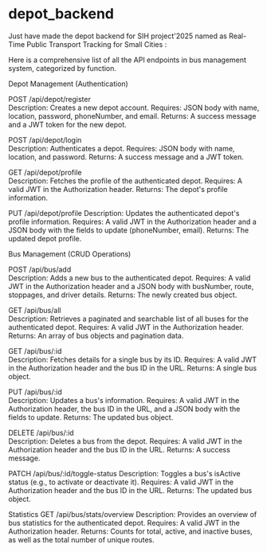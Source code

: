 # depot_backend
Just have made the depot backend for SIH project'2025 named as 
Real-Time Public Transport Tracking for Small Cities :


Here is a comprehensive list of all the API endpoints in bus management system, categorized by function.


Depot Management (Authentication)

POST /api/depot/register  
Description: Creates a new depot account.
Requires: JSON body with name, location, password, phoneNumber, and email.
Returns: A success message and a JWT token for the new depot.

POST /api/depot/login  
Description: Authenticates a depot.
Requires: JSON body with name, location, and password.
Returns: A success message and a JWT token.

GET /api/depot/profile  
Description: Fetches the profile of the authenticated depot.
Requires: A valid JWT in the Authorization header.
Returns: The depot's profile information.

PUT /api/depot/profile 
Description: Updates the authenticated depot's profile information.
Requires: A valid JWT in the Authorization header and a JSON body with the fields to update (phoneNumber, email).
Returns: The updated depot profile.


Bus Management (CRUD Operations)

POST /api/bus/add  
Description: Adds a new bus to the authenticated depot.
Requires: A valid JWT in the Authorization header and a JSON body with busNumber, route, stoppages, and driver details.
Returns: The newly created bus object.

GET /api/bus/all  
Description: Retrieves a paginated and searchable list of all buses for the authenticated depot.
Requires: A valid JWT in the Authorization header.
Returns: An array of bus objects and pagination data.

GET /api/bus/:id  
Description: Fetches details for a single bus by its ID.
Requires: A valid JWT in the Authorization header and the bus ID in the URL.
Returns: A single bus object.

PUT /api/bus/:id  
Description: Updates a bus's information.
Requires: A valid JWT in the Authorization header, the bus ID in the URL, and a JSON body with the fields to update.
Returns: The updated bus object.

DELETE /api/bus/:id  
Description: Deletes a bus from the depot.
Requires: A valid JWT in the Authorization header and the bus ID in the URL.
Returns: A success message.

PATCH /api/bus/:id/toggle-status 
Description: Toggles a bus's isActive status (e.g., to activate or deactivate it).
Requires: A valid JWT in the Authorization header and the bus ID in the URL.
Returns: The updated bus object.

Statistics
GET /api/bus/stats/overview
Description: Provides an overview of bus statistics for the authenticated depot.
Requires: A valid JWT in the Authorization header.
Returns: Counts for total, active, and inactive buses, as well as the total number of unique routes.
